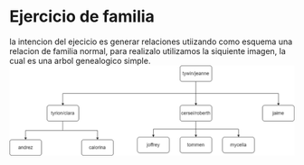 # Ejercicio de familia
la intencion del ejecicio es generar relaciones utiizando como esquema una relacion de familia normal, para realizalo utilizamos la siquiente imagen, la cual es una arbol genealogico simple.
![MARCADO 1](Familia.drawio.png)
